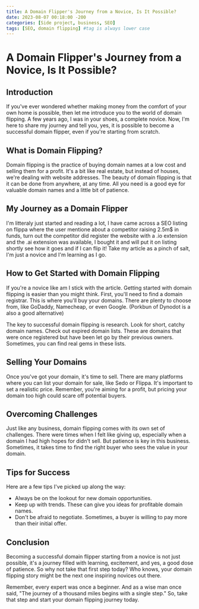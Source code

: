 ```yaml
---
title: A Domain Flipper's Journey from a Novice, Is It Possible?
date: 2023-08-07 00:18:00 -200
categories: [Side project, business, SEO]
tags: [SEO, domain flipping] #tag is always lower case
---
```


# A Domain Flipper's Journey from a Novice, Is It Possible?

## Introduction

If you've ever wondered whether making money from the comfort of your own home is possible, then let me introduce you to the world of domain flipping. A few years ago, I was in your shoes, a complete novice. Now, I'm here to share my journey and tell you, yes, it is possible to become a successful domain flipper, even if you're starting from scratch.

## What is Domain Flipping?

Domain flipping is the practice of buying domain names at a low cost and selling them for a profit. It's a bit like real estate, but instead of houses, we're dealing with website addresses. The beauty of domain flipping is that it can be done from anywhere, at any time. All you need is a good eye for valuable domain names and a little bit of patience.

## My Journey as a Domain Flipper

I'm litteraly just started and reading a lot, I have came across a SEO listing on flippa where the user mentione about a competitor raising 2.5m$ in funds, turn out the competitor did register the website with a .io extension and the .ai extension was available, I bought it and will put it on listing shortly see how it goes and if I can flip it! Take my article as a pinch of salt, I'm just a novice and I'm learning as I go.

## How to Get Started with Domain Flipping

If you're a novice like am I stick with the article. Getting started with domain flipping is easier than you might think. First, you'll need to find a domain registrar. This is where you'll buy your domains. There are plenty to choose from, like GoDaddy, Namecheap, or even Google. (Porkbun of Dynodot is a also a good alternative)

The key to successful domain flipping is research. Look for short, catchy domain names. Check out expired domain lists. These are domains that were once registered but have been let go by their previous owners. Sometimes, you can find real gems in these lists.

## Selling Your Domains

Once you've got your domain, it's time to sell. There are many platforms where you can list your domain for sale, like Sedo or Flippa. It's important to set a realistic price. Remember, you're aiming for a profit, but pricing your domain too high could scare off potential buyers.

## Overcoming Challenges

Just like any business, domain flipping comes with its own set of challenges. There were times when I felt like giving up, especially when a domain I had high hopes for didn't sell. But patience is key in this business. Sometimes, it takes time to find the right buyer who sees the value in your domain.

## Tips for Success

Here are a few tips I've picked up along the way:

- Always be on the lookout for new domain opportunities.
- Keep up with trends. These can give you ideas for profitable domain names.
- Don't be afraid to negotiate. Sometimes, a buyer is willing to pay more than their initial offer.

## Conclusion

Becoming a successful domain flipper starting from a novice is not just possible, it's a journey filled with learning, excitement, and yes, a good dose of patience. So why not take that first step today? Who knows, your domain flipping story might be the next one inspiring novices out there.

Remember, every expert was once a beginner. And as a wise man once said, "The journey of a thousand miles begins with a single step." So, take that step and start your domain flipping journey today.
